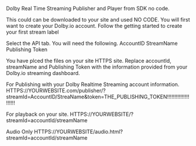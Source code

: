 Dolby Real Time Streaming Publisher and Player from SDK no code.

This could can be downloaded to your site and used NO CODE.
You will first want to create your Dolby.io account.
Follow the getting started to create your first stream label

Select the API tab.
You will need the following.
AccountID
StreamName
Publishing Token

You have plced the files on your site HTTPS site.
Replace accountId, streamName and Publishing Token with the information provided from your Dolby.io streaming dashboard.

For Publishing with your Dolby Realtime Streaming account information.
HTTPS://YOURWEBSITE.com/publisher/?streamId=AccountID/StreaName&token=THE_PUBLISHING_TOKEN!!!!!!!!!!!!!!!!!!!!!


For playback on your site.
HTTPS://YOURWEBSITE/?streamId=accountId/streamName

Audio Only
HTTPS://YOURWEBSITE/audio.html?streamId=accountId/streamName



